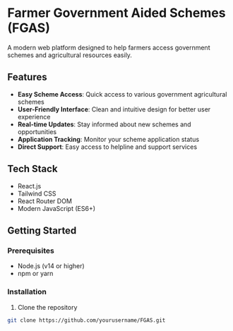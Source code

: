 # Farmer Government Aided Schemes (FGAS)

A modern web platform designed to help farmers access government schemes and agricultural resources easily.

## Features

- **Easy Scheme Access**: Quick access to various government agricultural schemes
- **User-Friendly Interface**: Clean and intuitive design for better user experience
- **Real-time Updates**: Stay informed about new schemes and opportunities
- **Application Tracking**: Monitor your scheme application status
- **Direct Support**: Easy access to helpline and support services

## Tech Stack

- React.js
- Tailwind CSS
- React Router DOM
- Modern JavaScript (ES6+)

## Getting Started

### Prerequisites

- Node.js (v14 or higher)
- npm or yarn

### Installation

1. Clone the repository
```bash
git clone https://github.com/yourusername/FGAS.git